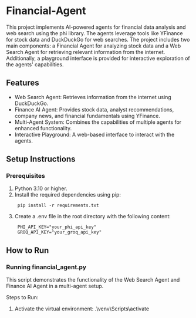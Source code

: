 # Financial-Agent
This project implements AI-powered agents for financial data analysis and web search using the phi library. The agents leverage tools like YFinance for stock data and DuckDuckGo for web searches. The project includes two main components: a Financial Agent for analyzing stock data and a Web Search Agent for retrieving relevant information from the internet. Additionally, a playground interface is provided for interactive exploration of the agents' capabilities.

## Features
- Web Search Agent: Retrieves information from the internet using DuckDuckGo.
- Finance AI Agent: Provides stock data, analyst recommendations, company news, and financial fundamentals using YFinance.
- Multi-Agent System: Combines the capabilities of multiple agents for enhanced functionality.
- Interactive Playground: A web-based interface to interact with the agents.

## Setup Instructions
### Prerequisites
1. Python 3.10 or higher.
2. Install the required dependencies using pip:
   ```
    pip install -r requirements.txt
   ```
4. Create a .env file in the root directory with the following content:
   ```
    PHI_API_KEY="your_phi_api_key"
    GROQ_API_KEY="your_groq_api_key"
   ```

## How to Run
### Running financial_agent.py
This script demonstrates the functionality of the Web Search Agent and Finance AI Agent in a multi-agent setup.

Steps to Run:
1. Activate the virtual environment:
   .\venv\Scripts\activate
